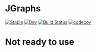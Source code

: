 # JGraphs

[![Stable](https://img.shields.io/badge/docs-stable-blue.svg)](https://gpucce.github.io/JGraphs.jl/stable)
[![Dev](https://img.shields.io/badge/docs-dev-blue.svg)](https://gpucce.github.io/JGraphs.jl/dev)
[![Build Status](https://github.com/gpucce/JGraphs.jl/workflows/CI/badge.svg)](https://github.com/gpucce/JGraphs.jl/actions)
[![codecov](https://codecov.io/gh/gpucce/JGraphs.jl/branch/main/graph/badge.svg?token=nfhGqwVIJD)](https://codecov.io/gh/gpucce/JGraphs.jl)


# Not ready to use